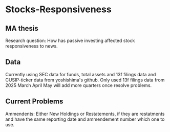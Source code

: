 # Stocks-Responsiveness
## MA thesis
Research question: How has passive investing affected stock responsiveness to news.

## Data
Currently using SEC data for funds, total assets and 13f filings data and CUSIP-ticker data from yoshishima's github. Only used 13f filings data from 2025 March April May will add more quarters once resolve problems.

## Current Problems
Ammendents: Either New Holdings or Restatements, if they are restatments and have the same reporting date and ammendement number which one to use.
